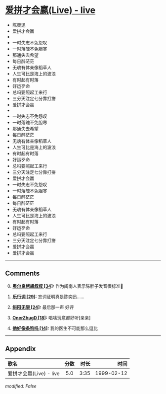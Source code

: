 # [爱拼才会嬴(Live) - live](https://music.163.com/song?id=67649)

* 陈奕迅
* 爱拼才会赢
* 
* 一时失志不免怨叹
* 一时落魄不免胆寒
* 那通失去希望
* 每日醉茫茫
* 无魂有体亲像稻草人
* 人生可比是海上的波浪
* 有时起有时落
* 好运歹命
* 总吗要照起工来行
* 三分天注定七分靠打拼
* 爱拼才会赢
* 
* 一时失志不免怨叹
* 一时落魄不免胆寒
* 那通失去希望
* 每日醉茫茫
* 无魂有体亲像稻草人
* 人生可比是海上的波浪
* 有时起有时落
* 好运歹命
* 总吗要照起工来行
* 三分天注定七分靠打拼
* 爱拼才会赢
* 一时失志不免怨叹
* 一时落魄不免胆寒
* 每日醉茫茫
* 每日醉茫茫
* 无魂有体亲像稻草人
* 人生可比是海上的波浪
* 有时起有时落
* 好运歹命
* 总吗要照起工来行
* 三分天注定七分靠打拼
* 爱拼才会赢
* 爱拼才会赢


---

## Comments
0. **[奥尔良烤翅叔叔 \[34\]](https://music.163.com/#/user/home?id=16896781):** 作为闽南人表示陈胖子发音很标准🌝

1. **[乐行词 \[29\]](https://music.163.com/#/user/home?id=58430901):** 忘词证明真是陈奕迅……

2. **[斜阳无限 \[24\]](https://music.163.com/#/user/home?id=5610511):** 最后那一声 好评

3. **[OnerZhugD \[18\]](https://music.163.com/#/user/home?id=66871050):** 唱啥玩意都好听[亲亲]

4. **[他好像条狗吗 \[14\]](https://music.163.com/#/user/home?id=3701627):** 我的医生不可能那么逗比



---

## Appendix

|歌名|分数|时长|时间|
|:---|:---:|---:|---:|
|爱拼才会嬴(Live) - live|5.0|3:35|1999-02-12

*modified: False*